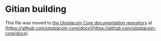 Gitian building
================

This file was moved to [the Utopiacoin Core documentation repository](https://github.com/utopiacoin-core/docs/blob/master/gitian-building.md) at [https://github.com/utopiacoin-core/docs](https://github.com/utopiacoin-core/docs).
